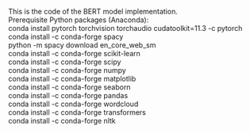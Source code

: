 This is the code of the BERT model implementation.  
Prerequisite Python packages (Anaconda):  
conda install pytorch torchvision torchaudio cudatoolkit=11.3 -c pytorch  
conda install -c conda-forge spacy  
python -m spacy download en_core_web_sm  
conda install -c conda-forge scikit-learn  
conda install -c conda-forge scipy  
conda install -c conda-forge numpy  
conda install -c conda-forge matplotlib  
conda install -c conda-forge seaborn  
conda install -c conda-forge pandas  
conda install -c conda-forge wordcloud  
conda install -c conda-forge transformers  
conda install -c conda-forge nltk
